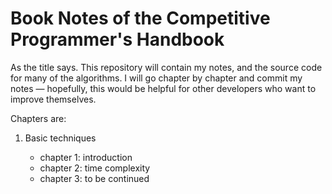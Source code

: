 # Book Notes of the Competitive Programmer's Handbook

As the title says. This repository will contain my notes, and the source code for many of the algorithms. I will go chapter by chapter and commit my notes — hopefully, this would be helpful for other developers who want to improve themselves.

Chapters are:

1. Basic techniques

    - chapter 1: introduction
    - chapter 2: time complexity
    - chapter 3: to be continued

